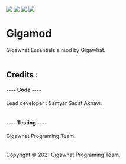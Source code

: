 ![](https://img.shields.io/circleci/build/github/samyarsadat/Gigawhat-Essentials) ![](https://img.shields.io/github/license/samyarsadat/Gigawhat-Essentials?color=blue) ![](https://img.shields.io/github/manifest-json/v/samyarsadat/Gigawhat-Essentials) ![](https://img.shields.io/github/v/release/samyarsadat/Gigawhat-Essentials?display_name=tag)

# Gigamod

Gigawhat Essentials a mod by Gigawhat. <br>
 <br>

## Credits :

#### ---- Code ----

Lead developer : Samyar Sadat Akhavi. <br>
 <br>

#### ---- Testing ----

Gigawhat Programing Team. <br>
 <br>
 <br>
Copyright © 2021 Gigawhat Programing Team.

